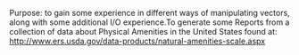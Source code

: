 Purpose: to gain some experience in different ways of manipulating vectors, along with some additional I/O experience.To generate some 
Reports from a collection of data about Physical Amenities in the United States found at: 
http://www.ers.usda.gov/data-products/natural-amenities-scale.aspx 
